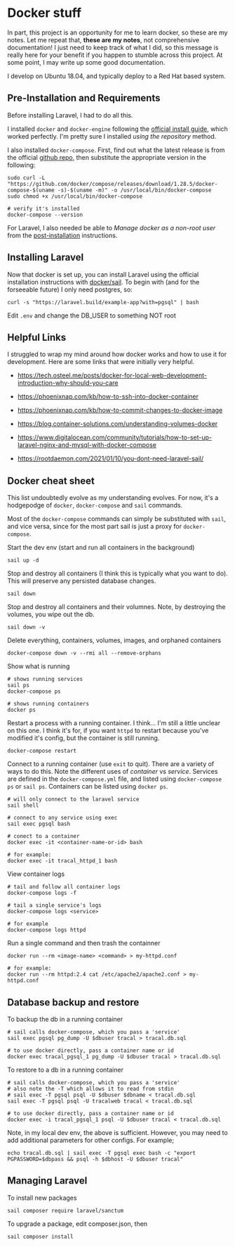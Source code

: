 # Docker stuff

In part, this project is an opportunity for me to learn docker, so these are my
notes.  Let me repeat that, **these are my notes**, not comprehensive
documentation!  I just need to keep track of what I did, so this message is
really here for your benefit if you happen to stumble across this project.  At
some point, I may write up some good documentation.

I develop on Ubuntu 18.04, and typically deploy to a Red Hat based system.

## Pre-Installation and Requirements

Before installing Laravel, I had to do all this.

I installed `docker` and `docker-engine` following the
[official install guide](https://docs.docker.com/engine/install/ubuntu/), which worked
perfectly.  I'm pretty sure I installed _using the repository_ method.

I also installed `docker-compose`. First, find out what the latest release is from the official
[github repo](https://github.com/docker/compose/releases), then substitute the appropriate
version in the following:
```
sudo curl -L "https://github.com/docker/compose/releases/download/1.28.5/docker-compose-$(uname -s)-$(uname -m)" -o /usr/local/bin/docker-compose
sudo chmod +x /usr/local/bin/docker-compose

# verify it's installed
docker-compose --version
```

For Laravel, I also needed be able to _Manage docker as a non-root user_ from the
[post-installation](https://docs.docker.com/engine/install/linux-postinstall/) instructions.

## Installing Laravel

Now that docker is set up, you can install Laravel using the official installation instructions with
[docker/sail](https://laravel.com/docs/8.x/installation#getting-started-on-linux). To begin with (and
for the forseeable future) I only need postgres, so:
```
curl -s "https://laravel.build/example-app?with=pgsql" | bash
```

Edit `.env` and change the DB_USER to something NOT root

## Helpful Links

I struggled to wrap my mind around how docker works and how to use it for development. Here are some
links that were initially very helpful.

* https://tech.osteel.me/posts/docker-for-local-web-development-introduction-why-should-you-care
* https://phoenixnap.com/kb/how-to-ssh-into-docker-container
* https://phoenixnap.com/kb/how-to-commit-changes-to-docker-image
* https://blog.container-solutions.com/understanding-volumes-docker

* https://www.digitalocean.com/community/tutorials/how-to-set-up-laravel-nginx-and-mysql-with-docker-compose
* https://rootdaemon.com/2021/01/10/you-dont-need-laravel-sail/

## Docker cheat sheet

This list undoubtedly evolve as my understanding evolves. For now, it's a
hodgepodge of `docker`, `docker-compose` and `sail` commands.

Most of the `docker-compose` commands can simply be substituted with `sail`,
and vice versa, since for the most part sail is just a proxy for `docker-compose`.

Start the dev env (start and run all containers in the background)
```
sail up -d
```

Stop and destroy all containers (I think this is typically what you want to
do).  This will preserve any persisted database changes.
```
sail down
```

Stop and destroy all containers and their volumnes. Note, by destroying the
volumes, you wipe out the db.
```
sail down -v
```

Delete everything, containers, volumes, images, and orphaned containers
```
docker-compose down -v --rmi all --remove-orphans
```

Show what is running
```
# shows running services
sail ps
docker-compose ps

# shows running containers
docker ps
```

Restart a process with a running container. I think...  I'm still a little
unclear on this one.  I think it's for, if you want `httpd` to restart because
you've modified it's config, but the container is still running.
```
docker-compose restart
```

Connect to a running container (use `exit` to quit). There are a variety of
ways to do this. Note the different uses of _container_ vs _service_.  Services
are defined in the `docker-compose.yml` file, and listed using `docker-compose
ps` or `sail ps`. Containers can be listed using `docker ps`.
```
# will only connect to the laravel service
sail shell

# connect to any service using exec
sail exec pgsql bash

# conect to a container
docker exec -it <container-name-or-id> bash

# for example:
docker exec -it tracal_httpd_1 bash
```

View container logs
```
# tail and follow all container logs
docker-compose logs -f

# tail a single service's logs
docker-compose logs <service>

# for example
docker-compose logs httpd
```

Run a single command and then trash the containner
```
docker run --rm <image-name> <command> > my-httpd.conf

# for example:
docker run --rm httpd:2.4 cat /etc/apache2/apache2.conf > my-httpd.conf
```


## Database backup and restore

To backup the db in a running container
```
# sail calls docker-compose, which you pass a 'service'
sail exec pgsql pg_dump -U $dbuser tracal > tracal.db.sql

# to use docker directly, pass a container name or id
docker exec tracal_pgsql_1 pg_dump -U $dbuser tracal > tracal.db.sql
```

To restore to a db in a running container
```
# sail calls docker-compose, which you pass a 'service'
# also note the -T which allows it to read from stdin
# sail exec -T pgsql psql -U $dbuser $dbname < tracal.db.sql
sail exec -T pgsql psql -U tracalweb tracal < tracal.db.sql

# to use docker directly, pass a container name or id
docker exec -i tracal_pgsql_1 psql -U $dbuser tracal < tracal.db.sql
```

Note, in my local dev env, the above is sufficient. However, you may need to
add additional parameters for other configs. For example;
```
echo tracal.db.sql | sail exec -T pgsql exec bash -c "export PGPASSWORD=$dbpass && psql -h $dbhost -U $dbuser tracal"
```


## Managing Laravel

To install new packages
```
sail composer require laravel/sanctum
```

To upgrade a package, edit composer.json, then
```
sail composer install
```


